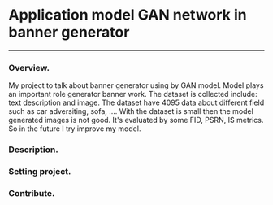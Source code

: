 # Application model GAN network in banner generator
------
### Overview.
My project to talk about banner generator using by GAN model. Model plays an important role generator banner work. The dataset is collected include: text description and image. The dataset have 4095 data about different field such as car adversiting, sofa, .... With the dataset is small then the model generated images is not good. It's evaluated by some FID, PSRN, IS metrics. So in the future I try improve my model.
### Description.
### Setting project.
### Contribute.
